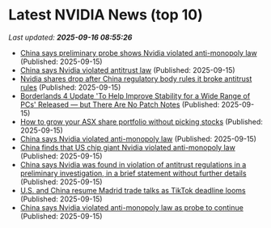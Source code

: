 # Latest NVIDIA News (top 10)
_Last updated: **2025-09-16 08:55:26**_

- [China says preliminary probe shows Nvidia violated anti-monopoly law](https://www.channelnewsasia.com/east-asia/china-nvidia-violated-anti-monopoly-law-preliminary-probe-5349816) (Published: 2025-09-15)
- [China says Nvidia violated antitrust law](https://biztoc.com/x/ac12d2d40d652aba) (Published: 2025-09-15)
- [Nvidia shares drop after China regulatory body rules it broke antitrust rules](https://biztoc.com/x/acab5791f9718968) (Published: 2025-09-15)
- [Borderlands 4 Update 'To Help Improve Stability for a Wide Range of PCs' Released — but There Are No Patch Notes](https://www.ign.com/articles/borderlands-4-update-to-help-improve-stability-for-a-wide-range-of-pcs-released-but-there-are-no-patch-notes) (Published: 2025-09-15)
- [How to grow your ASX share portfolio without picking stocks](https://www.fool.com.au/2025/09/15/how-to-grow-your-asx-share-portfolio-without-picking-stocks/) (Published: 2025-09-15)
- [China says Nvidia violated anti-monopoly law](https://www.nbcnews.com/world/china/china-says-nvidia-violated-anti-monopoly-law-rcna231291) (Published: 2025-09-15)
- [China finds that US chip giant Nvidia violated anti-monopoly law](https://biztoc.com/x/e3768a73cb7dbf51) (Published: 2025-09-15)
- [China says Nvidia was found in violation of antitrust regulations in a preliminary investigation, in a brief statement without further details](https://biztoc.com/x/44f614210aa4d70d) (Published: 2025-09-15)
- [U.S. and China resume Madrid trade talks as TikTok deadline looms](https://www.cnbc.com/2025/09/15/us-and-china-resume-madrid-trade-talks-as-tiktok-deadline-looms.html) (Published: 2025-09-15)
- [China says Nvidia violated anti-monopoly law as probe to continue](https://www.cnbc.com/2025/09/15/china-nvidia-violated-anti-monopoly-law-will-continue-investigation.html) (Published: 2025-09-15)
